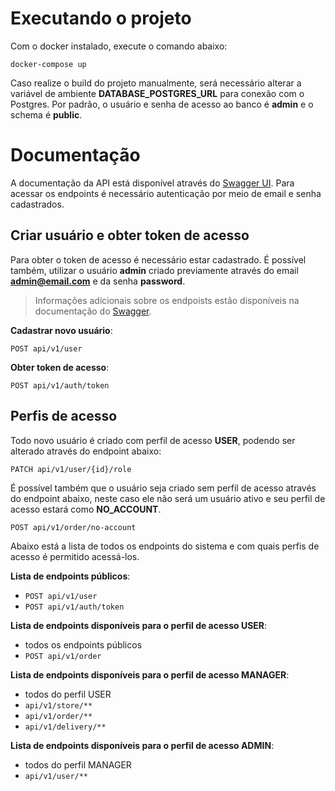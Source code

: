# Executando o projeto

Com o docker instalado, execute o comando abaixo:

    docker-compose up

Caso realize o build do projeto manualmente, será necessário alterar a variável de ambiente **DATABASE_POSTGRES_URL** para conexão com o Postgres.
Por padrão, o usuário e senha de acesso ao banco é **admin** e o schema é **public**.

# Documentação

A documentação da API está disponível através do [Swagger UI](http://localhost:8080/api/swagger-ui/index.html). Para acessar os endpoints é necessário autenticação por meio de email e senha cadastrados.

## Criar usuário e obter token de acesso

Para obter o token de acesso é necessário estar cadastrado. É possível também, utilizar o usuário **admin** criado previamente através do email **admin@email.com** e da senha **password**.

> Informações adicionais sobre os endpoists estão disponíveis na documentação do [Swagger](http://localhost:8080/api/swagger-ui/index.html).

**Cadastrar novo usuário**:

    POST api/v1/user

**Obter token de acesso**:

    POST api/v1/auth/token

## Perfis de acesso

Todo novo usuário é criado com perfil de acesso **USER**, podendo ser alterado através do endpoint abaixo:

    PATCH api/v1/user/{id}/role
É possível também que o usuário seja criado sem perfil de acesso através do endpoint abaixo, neste caso ele não será um usuário ativo e seu perfil de acesso estará como **NO_ACCOUNT**.

    POST api/v1/order/no-account

Abaixo está a lista de todos os endpoints do sistema e com quais perfis de acesso é permitido acessá-los.

**Lista de endpoints públicos**:
- `POST api/v1/user`
- `POST api/v1/auth/token`

**Lista de endpoints disponíveis para o perfil de acesso USER**:
- todos os endpoints públicos
- `POST api/v1/order`

**Lista de endpoints disponíveis para o perfil de acesso MANAGER**:
- todos do perfil USER
- `api/v1/store/**`
- `api/v1/order/**`
- `api/v1/delivery/**`

**Lista de endpoints disponíveis para o perfil de acesso ADMIN**:
- todos do perfil MANAGER
- `api/v1/user/**`